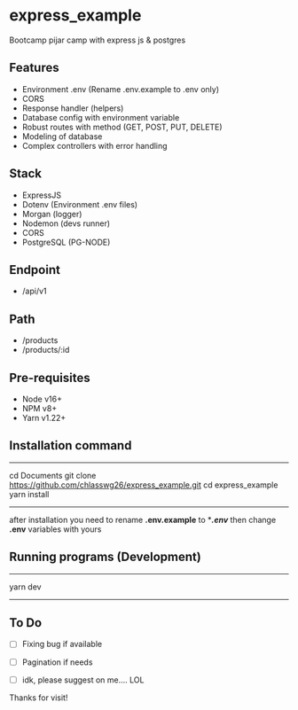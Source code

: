 # express_example
 Bootcamp pijar camp with express js & postgres

## Features
- Environment .env (Rename .env.example to .env only)
- CORS
- Response handler (helpers)
- Database config with environment variable
- Robust routes with method (GET, POST, PUT, DELETE)
- Modeling of database
- Complex controllers with error handling

## Stack
- ExpressJS
- Dotenv (Environment .env files)
- Morgan (logger)
- Nodemon (devs runner)
- CORS
- PostgreSQL (PG-NODE)

## Endpoint
- /api/v1

## Path
- /products
- /products/:id

## Pre-requisites
- Node v16+
- NPM v8+
- Yarn v1.22+

## Installation command
***
cd Documents
git clone https://github.com/chlasswg26/express_example.git
cd express_example
yarn install
***
after installation you need to rename ****.env.example**** to ****.env***
then change ****.env**** variables with yours

## Running programs (Development)
***
yarn dev
***

## To Do
- [ ] Fixing bug if available
- [ ] Pagination if needs
- [ ] idk, please suggest on me.... LOL


Thanks for visit!
